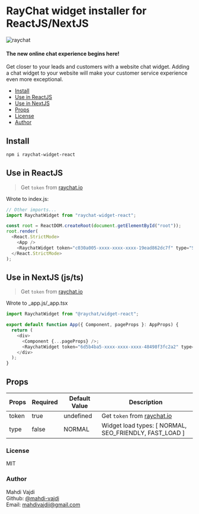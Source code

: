 # RayChat widget installer for ReactJS/NextJS

![raychat][logo]

#### The new online chat experience begins here!

Get closer to your leads and customers with a website chat widget. Adding a chat widget to your website will make your customer service experience even more exceptional.

- [Install](#install)
- [Use in ReactJS](#use-in-reactjs)
- [Use in NextJS](#use-in-nextjs-jsts)
- [Props](#props)
- [License](#license)
- [Author](#author)

## Install

```bash
npm i raychat-widget-react
```

## Use in ReactJS

> Get `token` from [raychat.io][raychat-landing]

Wrote to index.js:

```js
// Other imports...
import RaychatWidget from "raychat-widget-react";

const root = ReactDOM.createRoot(document.getElementById("root"));
root.render(
  <React.StrictMode>
    <App />
    <RaychatWidget token="c030a005-xxxx-xxxx-xxxx-19ead862dc7f" type="SEO_FRIENDLY"/>
  </React.StrictMode>
);
```

## Use in NextJS (js/ts)

> Get `token` from [raychat.io][raychat-landing]

Wrote to \_app.js/\_app.tsx

```js
import RaychatWidget from "@raychat/widget-react";

export default function App({ Component, pageProps }: AppProps) {
  return (
    <div>
      <Component {...pageProps} />;
      <RaychatWidget token="6d5b4ba5-xxxx-xxxx-xxxx-48498f3fc2a2" type="SEO_FRIENDLY" />
    </div>
  );
}
```

## Props

| Props | Required | Default Value | Description                                            |
| ----- | -------- | ------------- | ------------------------------------------------------ |
| token | true     | undefined     | Get `token` from [raychat.io][raychat-get-token]       |
| type  | false    | NORMAL        | Widget load types: [ NORMAL, SEO_FRIENDLY, FAST_LOAD ] |

### License

MIT

### Author

Mahdi Vajdi<br>
Github: [@mahdi-vajdi][author-github]<br>
Email: [mahdivajdii@gmail.com][author-email]<br>

[logo]: https://raychat.io/_next/static/media/raychat-logo-english.486d7b96.svg
[raychat-landing]: https://raychat.io/signup
[raychat-get-token]: https://raychat.io/dashboard/widget-installation
[author-github]: https://github.com/mahdi-vajdi
[author-email]: mailto:mahdivajdii@gmail.com
